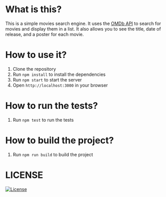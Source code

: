 # What is this?

This is a simple movies search engine. It uses the [OMDb API](http://www.omdbapi.com/) to search for movies and display them in a list. It also allows you to see the title, date of release, and a poster for each movie.

# How to use it?

1. Clone the repository
2. Run `npm install` to install the dependencies
3. Run `npm start` to start the server
4. Open `http://localhost:3000` in your browser

# How to run the tests?

1. Run `npm test` to run the tests

# How to build the project?

1. Run `npm run build` to build the project

# LICENSE

[![License](https://img.shields.io/github/license/itzaymvn/Movies?style=for-the-badge)](<[https://github.com/itzAymvn/Movies/blob/master/LICENSE](https://raw.githubusercontent.com/itzAymvn/Movies/main/LICENSE)>)
